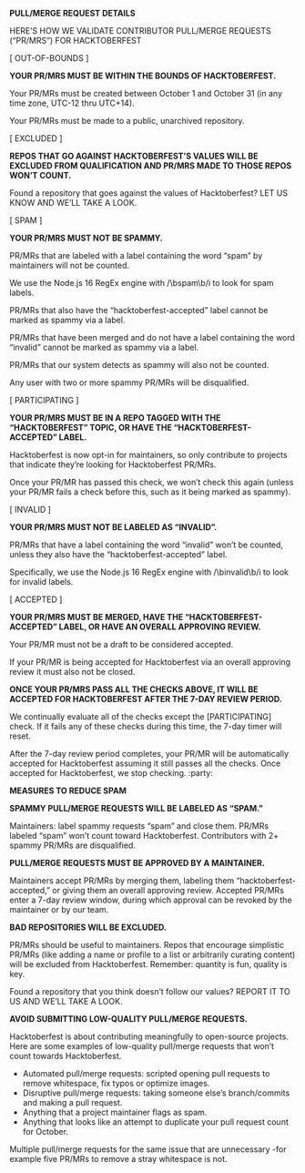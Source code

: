 **PULL/MERGE REQUEST DETAILS**

HERE’S HOW WE VALIDATE CONTRIBUTOR PULL/MERGE REQUESTS (“PR/MRS”) FOR HACKTOBERFEST

[ OUT-OF-BOUNDS ]

**YOUR PR/MRS MUST BE WITHIN THE BOUNDS OF HACKTOBERFEST.**

Your PR/MRs must be created between October 1 and October 31 (in any time zone, UTC-12 thru UTC+14).

Your PR/MRs must be made to a public, unarchived repository.

[ EXCLUDED ]

**REPOS THAT GO AGAINST HACKTOBERFEST’S VALUES WILL BE EXCLUDED FROM QUALIFICATION AND PR/MRS MADE TO THOSE REPOS WON’T COUNT.**

Found a repository that goes against the values of Hacktoberfest? LET US KNOW AND WE’LL TAKE A LOOK.

[ SPAM ]

**YOUR PR/MRS MUST NOT BE SPAMMY.**

PR/MRs that are labeled with a label containing the word “spam” by maintainers will not be counted.

We use the Node.js 16 RegEx engine with /\bspam\b/i to look for spam labels.

PR/MRs that also have the “hacktoberfest-accepted” label cannot be marked as spammy via a label.

PR/MRs that have been merged and do not have a label containing the word “invalid” cannot be marked as spammy via a label.

PR/MRs that our system detects as spammy will also not be counted.

Any user with two or more spammy PR/MRs will be disqualified.

[ PARTICIPATING ]

**YOUR PR/MRS MUST BE IN A REPO TAGGED WITH THE “HACKTOBERFEST” TOPIC, OR HAVE THE “HACKTOBERFEST-ACCEPTED” LABEL.**

Hacktoberfest is now opt-in for maintainers, so only contribute to projects that indicate they’re looking for Hacktoberfest PR/MRs.

Once your PR/MR has passed this check, we won’t check this again (unless your PR/MR fails a check before this, such as it being marked as spammy).

[ INVALID ]

**YOUR PR/MRS MUST NOT BE LABELED AS “INVALID”.**

PR/MRs that have a label containing the word “invalid” won’t be counted, unless they also have the “hacktoberfest-accepted” label.

Specifically, we use the Node.js 16 RegEx engine with /\binvalid\b/i to look for invalid labels.

[ ACCEPTED ]

**YOUR PR/MRS MUST BE MERGED, HAVE THE “HACKTOBERFEST-ACCEPTED” LABEL, OR HAVE AN OVERALL APPROVING REVIEW.**

Your PR/MR must not be a draft to be considered accepted.

If your PR/MR is being accepted for Hacktoberfest via an overall approving review it must also not be closed.

**ONCE YOUR PR/MRS PASS ALL THE CHECKS ABOVE, IT WILL BE ACCEPTED FOR HACKTOBERFEST AFTER THE 7-DAY REVIEW PERIOD.**

We continually evaluate all of the checks except the [PARTICIPATING] check. If it fails any of these checks during this time, the 7-day timer will reset.

After the 7-day review period completes, your PR/MR will be automatically accepted for Hacktoberfest assuming it still passes all the checks. Once accepted for Hacktoberfest, we stop checking. :party:



**MEASURES TO REDUCE SPAM**

**SPAMMY PULL/MERGE REQUESTS WILL BE LABELED AS “SPAM.”**

Maintainers: label spammy requests “spam” and close them. PR/MRs labeled “spam” won’t count toward Hacktoberfest. Contributors with 2+ spammy PR/MRs are disqualified.

**PULL/MERGE REQUESTS MUST BE APPROVED BY A MAINTAINER.**

Maintainers accept PR/MRs by merging them, labeling them “hacktoberfest-accepted,” or giving them an overall approving review. Accepted PR/MRs enter a 7-day review window, during which approval can be revoked by the maintainer or by our team.

**BAD REPOSITORIES WILL BE EXCLUDED.**

PR/MRs should be useful to maintainers. Repos that encourage simplistic PR/MRs (like adding a name or profile to a list or arbitrarily curating content) will be excluded from Hacktoberfest. Remember: quantity is fun, quality is key.

Found a repository that you think doesn’t follow our values? 
REPORT IT TO US AND WE’LL TAKE A LOOK.

**AVOID SUBMITTING LOW-QUALITY PULL/MERGE REQUESTS.**

Hacktoberfest is about contributing meaningfully to open-source projects. Here are some examples of low-quality pull/merge requests that won’t count towards Hacktoberfest.

- Automated pull/merge requests: scripted opening pull requests to remove whitespace, fix typos or optimize images.
- Disruptive pull/merge requests: taking someone else’s branch/commits and making a pull request.
- Anything that a project maintainer flags as spam.
- Anything that looks like an attempt to duplicate your pull request count for October.

Multiple pull/merge requests for the same issue that are unnecessary -for example five PR/MRs to remove a stray whitespace is not.
